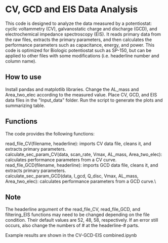 # CV, GCD and EIS Data Analysis
This code is designed to analyze the data measured by a potentiostat: 
cyclic voltammetry (CV), galvanostatic charge and discharge (GCD), and electrochemical impedance spectroscopy (EIS). 
It reads primary data from the raw files, extracts the primary parameters, and then calculates the performance parameters such as capacitance, energy, and power. 
This code is optimized for Biologic potentiostat such as SP-150, but can be applied to other files with some modifications (i.e. headerline number and column name).

## How to use
Install pandas and matplotlib libraries.
Change the AL_mass and Area_two_elec according to the measured value.
Place CV, GCD, and EIS data files in the "Input_data" folder.
Run the script to generate the plots and summarizing table.

## Functions
The code provides the following functions:

read_file_CV(filename, headerline): imports CV data file, cleans it, and extracts primary parameters.\
calculate_sec_param_CV(data, scan_rate, Vmax, AL_mass, Area_two_elec): calculates performance parameters from a CV curve.\
read_file_GCD(filename, headerline): imports GCD data file, cleans it, and extracts primary parameters.\
calculate_sec_param_GCD(data, I_gcd, Q_disc, Vmax, AL_mass, Area_two_elec): calculates performance parameters from a GCD curve.\

## Note
The headerline argument of the read_file_CV, read_file_GCD, and filtering_EIS functions may need to be changed depending on the file condition.
Their default values are 52, 48, 58, respectively.
If an error still occurs, also change the numbers of # at the headerline-# parts.

Example results are shown in the CV-GCD-EIS combined.ipynb
